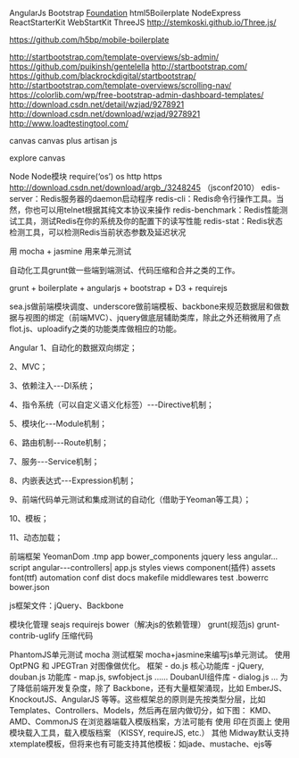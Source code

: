 AngularJs 
Bootstrap
[Foundation](http://foundation.zurb.com/)
html5Boilerplate
NodeExpress
ReactStarterKit
WebStartKit
ThreeJS
http://stemkoski.github.io/Three.js/

https://github.com/h5bp/mobile-boilerplate

http://startbootstrap.com/template-overviews/sb-admin/
https://github.com/puikinsh/gentelella
http://startbootstrap.com/
https://github.com/blackrockdigital/startbootstrap/
http://startbootstrap.com/template-overviews/scrolling-nav/
https://colorlib.com/wp/free-bootstrap-admin-dashboard-templates/
http://download.csdn.net/detail/wzjad/9278921
http://download.csdn.net/download/wzjad/9278921
http://www.loadtestingtool.com/

canvas
canvas plus
artisan js

explore canvas


Node
Node模块
require(‘os’)
os
http
https
http://download.csdn.net/download/argb_/3248245 （jsconf2010）
edis-server：Redis服务器的daemon启动程序
redis-cli：Redis命令行操作工具。当然，你也可以用telnet根据其纯文本协议来操作
redis-benchmark：Redis性能测试工具，测试Redis在你的系统及你的配置下的读写性能
redis-stat：Redis状态检测工具，可以检测Redis当前状态参数及延迟状况

用 mocha + jasmine  用来单元测试

自动化工具grunt做一些端到端测试、代码压缩和合并之类的工作。

grunt + boilerplate + angularjs + bootstrap + D3 + requirejs

sea.js做前端模块调度、underscore做前端模板、backbone来规范数据层和做数据与视图的绑定（前端MVC）、jquery做底层辅助类库，除此之外还稍微用了点flot.js、uploadify之类的功能类库做相应的功能。


Angular
1、自动化的数据双向绑定；

2、MVC；

3、依赖注入---DI系统；

4、指令系统（可以自定义语义化标签）---Directive机制；

5、模块化---Module机制；

6、路由机制---Route机制；

7、服务---Service机制；

8、内嵌表达式---Expression机制；

9、前端代码单元测试和集成测试的自动化（借助于Yeoman等工具）；

10、模板；

11、动态加载；




前端框架
YeomanDom
.tmp
app
	bower_components
		jquery less angular…
	script
		angular---controllers| app.js
	styles
	views
		component(插件)
assets
   font(ttf)
automation
conf
dist
docs
makefile
middlewares
test
.bowerrc
bower.json


js框架文件：jQuery、Backbone

模块化管理  seajs   requirejs   bower（解决js的依赖管理）  grunt(规范js)
grunt-contrib-uglify  压缩代码

PhantomJS单元测试  mocha 测试框架
mocha+jasmine来编写js单元测试。
使用 OptPNG 和 JPEGTran 对图像做优化。
框架 - do.js
核心功能库 - jQuery, douban.js
功能库 - map.js, swfobject.js ......
DoubanUI组件库 - dialog.js ...
为了降低前端开发复杂度，除了 Backbone，还有大量框架涌现，比如 EmberJS、KnockoutJS、AngularJS 等等。这些框架总的原则是先按类型分层，比如 Templates、Controllers、Models，然后再在层内做切分，如下图：
KMD、AMD、CommonJS
在浏览器端载入模版档案，方法可能有
使用 <script type="js/tpl"> ... </script> 印在页面上
使用模块载入工具，载入模版档案 （KISSY, requireJS, etc.）
其他
Midway默认支持xtemplate模板，但将来也有可能支持其他模板：如jade、mustache、ejs等
